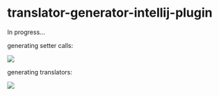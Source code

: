 # translator-generator-intellij-plugin
In progress...


generating setter calls: 

![]( http://i.imgur.com/mDnEmPj.gif) 

generating translators:

![](http://i.imgur.com/DOMa9FN.gif)
